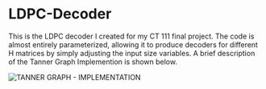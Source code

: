 # LDPC-Decoder

This is the LDPC decoder I created for my CT 111 final project. The code is almost entirely parameterized, allowing it to produce decoders for different H matrices by simply adjusting the input size variables. A brief description of the Tanner Graph Implemention is shown below.

![TANNER GRAPH - IMPLEMENTATION](https://github.com/user-attachments/assets/88b8c290-d20d-4a5c-a4e3-6534fca34a4a)
